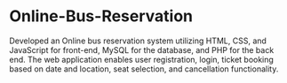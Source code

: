 # Online-Bus-Reservation 

Developed an Online bus reservation system utilizing HTML, CSS, and JavaScript for front-end, MySQL for the database, and PHP for the back end. The web application enables user registration, login, ticket booking based on date and location, seat selection, and cancellation functionality.

